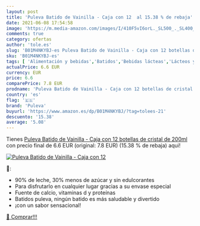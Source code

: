 ```yaml
---
layout: post
title: 'Puleva Batido de Vainilla - Caja con 12  al 15.38 % de rebaja'
date: 2021-06-08 17:54:58
image: 'https://m.media-amazon.com/images/I/410F5vI6orL._SL500_._SL400_.jpg'
comments: true
category: ofertas
author: 'tole.es'
slug: 'B01M4NKYBJ-es Puleva Batido de Vainilla - Caja con 12 botellas de...'
sku: 'B01M4NKYBJ-es'
tags: [ 'Alimentación y bebidas','Batidos','Bebidas lácteas','Lácteos y huevos','puleva', ]
actualPrice: 6.6 EUR
currency: EUR
price: 6.6
comparePrice: 7.8 EUR
prodname: 'Puleva Batido de Vainilla - Caja con 12 botellas de cristal de 200ml'
country: 'es'
flag: '🇪🇸'
brand: 'Puleva'
buyurl: 'https://www.amazon.es/dp/B01M4NKYBJ/?tag=tolees-21'
descuento: '15.38'
average: '5.08'
---
```


Tienes [Puleva Batido de Vainilla - Caja con 12 botellas de cristal de 200ml](https://www.amazon.es/dp/B01M4NKYBJ/?tag=tolees-21) con precio final de  6.6 EUR (original: 7.8 EUR) (15.38 %  de rebaja) aqui!

[![Puleva Batido de Vainilla - Caja con 12 ](https://m.media-amazon.com/images/I/410F5vI6orL._SL500_._SL400_.jpg)](https://www.amazon.es/dp/B01M4NKYBJ/?tag=tolees-21)

🔎:

- 90% de leche, 30% menos de azúcar y sin edulcorantes
- Para disfrutarlo en cualquier lugar gracias a su envase especial
- Fuente de calcio, vitaminas d y proteínas
- Batidos puleva, ningún batido es más saludable y divertido
- ¡con un sabor sensacional!

[🛒 Comprar!!!](https://www.amazon.es/dp/B01M4NKYBJ/?tag=tolees-21)
